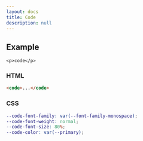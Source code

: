```yaml
---
layout: docs
title: Code
description: null
---
```


## Example

<p><code>&lt;p&gt;code&lt;/p&gt;</code></p>

### HTML

```html
<code>...</code>
```

### CSS

```scss
--code-font-family: var(--font-family-monospace);
--code-font-weight: normal;
--code-font-size: 80%;
--code-color: var(--primary);
```
